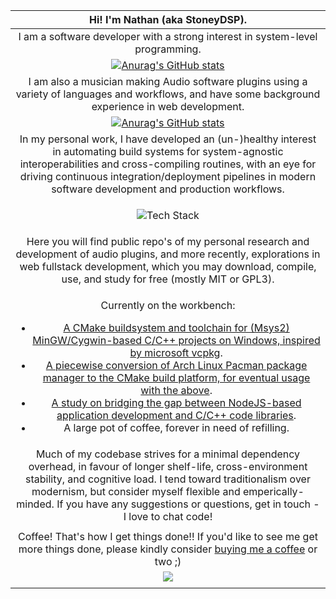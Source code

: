 | Hi! I'm Nathan (aka StoneyDSP).  |
| :-: |
| I am a software developer with a strong interest in system-level programming. |
| [![Anurag's GitHub stats](https://github-readme-stats.vercel.app/api?username=StoneyDSP)](https://github.com/anuraghazra/github-readme-stats) |
| I am also a musician making Audio software plugins using a variety of languages and workflows, and have some background experience in web development. |
| [![Anurag's GitHub stats](https://github-readme-stats.vercel.app/api/top-langs/?username=StoneyDSP)](https://github.com/anuraghazra/github-readme-stats) |
| In my personal work, I have developed an (un-)healthy interest in automating build systems for system-agnostic interoperabilities and cross-compiling routines, with an eye for driving continuous integration/deployment pipelines in modern software development and production workflows. |
| <p align="center"><img src="https://skillicons.dev/icons?i=cpp,c,cmake,js,ts,html,css,nodejs&perline=4" alt="Tech Stack" /></p> |
| Here you will find public repo's of my personal research and development of audio plugins, and more recently, explorations in web fullstack development, which you may download, compile, use, and study for free (mostly MIT or GPL3). |
| <p align="centre">Currently on the workbench:</p><p align="left"><ul><li><a href="https://github.com/StoneyDSP/MSYS2-toolchain.git">A CMake buildsystem and toolchain for (Msys2) MinGW/Cygwin-based C/C++ projects on Windows, inspired by microsoft vcpkg</a>.</li><li><a href="https://github.com/StoneyDSP/MSYS2-pacman.git">A piecewise conversion of Arch Linux Pacman package manager to the CMake build platform, for eventual usage with the above</a>.</li><li><a href="https://github.com/cmodules/cmodules">A study on bridging the gap between NodeJS-based application development and C/C++ code libraries</a>.</li><li>A large pot of coffee, forever in need of refilling.</li></ul></p> |
| Much of my codebase strives for a minimal dependency overhead, in favour of longer shelf-life, cross-environment stability, and cognitive load. I tend toward traditionalism over modernism, but consider myself flexible and emperically-minded. If you have any suggestions or questions, get in touch - I love to chat code!  |
| |
| Coffee! That's how I get things done!! If you'd like to see me get more things done, please kindly consider <a href="https://www.patreon.com/bePatron?u=8549187" data-patreon-widget-type="become-patron-button">buying me a coffee</a> or two ;) |
| <a href= "https://paypal.me/StoneyDSPAudio?country.x=ES&locale.x=en_US"><img src="https://www.paypalobjects.com/en_US/i/btn/btn_donate_SM.gif"/></a> |
| <a href="https://www.patreon.com/bePatron?u=8549187" data-patreon-widget-type="become-patron-button"></a> |
